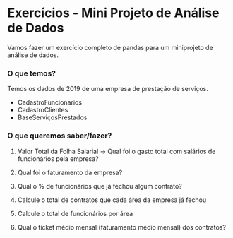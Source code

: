 # Exercícios - Mini Projeto de Análise de Dados

Vamos fazer um exercício completo de pandas para um miniprojeto de análise de dados.



### O que temos?

Temos os dados de 2019 de uma empresa de prestação de serviços. 

- CadastroFuncionarios
- CadastroClientes
- BaseServiçosPrestados



### O que queremos saber/fazer?

1. Valor Total da Folha Salarial -> Qual foi o gasto total com salários de funcionários pela empresa? <br>
   
    
    
2. Qual foi o faturamento da empresa?<br>
    
    
3. Qual o % de funcionários que já fechou algum contrato?<br>

     
4. Calcule o total de contratos que cada área da empresa já fechou


5. Calcule o total de funcionários por área


6. Qual o ticket médio mensal (faturamento médio mensal) dos contratos?<br>
